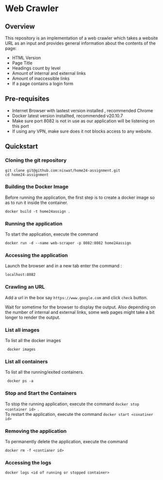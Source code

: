 # Web Crawler

## Overview
This repository is an implementation of a web crawler which takes a website URL as an input and provides general information
about the contents of the page:
- HTML Version
- Page Title
- Headings count by level
- Amount of internal and external links
- Amount of inaccessible links
- If a page contains a login form

## Pre-requisites
- Internet Browser with lastest version installed , recommended Chrome
- Docker latest version installted, recommended v20.10.7
- Make sure port 8082 is not in use as our application will be listening on this port
- If using any VPN, make sure does it not blocks access to any website.

## Quickstart

### Cloning the git repository
```
git clone git@github.com:niswat/home24-assignment.git
cd home24-assignment
```
### Building the Docker Image
Before running the application, the first step is to create a docker image so as to run it inside the container.
```
docker build -t home24assign .
```

### Running the application 

To start the application, execute the command
```
docker run -d --name web-scraper -p 8082:8082 home24assign
```

### Accessing the application

Launch the browser and in a new tab enter the command : 
```
localhost:8082
```
### Crawling an URL

Add a url in the box say `https://www.google.com` and click `check` button.

Wait for sometime for the browser to display the output. Also depending on the number of internal and external links,
some web pages might take a bit longer to render the output.
### List all images
To list all the docker images
```
 docker images
```
### List all containers
To list all the running/exited containers.
```
 docker ps -a
```
### Stop and Start the Containers

To stop the running application, execute the command `docker stop <container id> `.  
To restart the application, execute the command `docker start <conatiner id>`

### Removing the application
To permanently delete the application, execute the command
```
docker rm -f <contianer id>
```
### Accessing the logs
```
docker logs <id of running or stopped container>
```

